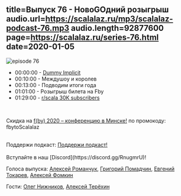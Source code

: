 title=Выпуск 76 - НовоGOдний розыгрыш
audio.url=https://scalalaz.ru/mp3/scalalaz-podcast-76.mp3
audio.length=92877600
page=https://scalalaz.ru/series-76.html
date=2020-01-05
----
![episode 76](https://scalalaz.ru/img/episode76.jpg)

* 00:00:00 - [Dummy Implicit](https://medium.com/@antoine.doeraene/how-i-discovered-the-dummyimplicit-in-scala-5b471dca42dc)
* 00:10:00 - Междушоу и королев
* 00:13:00 - Подводим итоги года
* 01:01:00 - Розыгрыш билета на Fby
* 01:29:00 - [r/scala 30K subscribers](https://www.reddit.com/r/scala/comments/efcvwv/rscala_hit_30k_subscribers_yesterday/)

<br/>

Скидка на  [f(by) 2020 – конференцию в Минске!](https://fby.dev/) по промокоду: fbytoScalalaz

<br/>
Поддержи подкаст:
<a href="https://www.patreon.com/bePatron?u=8074802" data-patreon-widget-type="become-patron-button">Поддержи подкаст!</a><script async src="https://c6.patreon.com/becomePatronButton.bundle.js"></script>
<br/>

<br/>
Вступайте в наш [Discord](https://discord.gg/RnugmrU)!
<br/>

Голоса выпуска:
[Алексей Романчук](http://github.com/13h3r),
[Григорий Помадчин](https://github.com/pomadchin),
[Евгений Токарев](https://twitter.com/strobegen),
[Алексей Фомкин](http://github.com/fomkin)

Гости:
[Олег Нижников](https://github.com/Odomontois),
[Алексей Терёхин](https://github.com/daron666)
